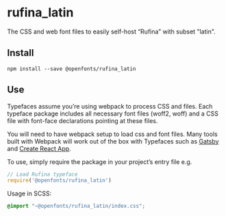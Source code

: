 
# rufina_latin

The CSS and web font files to easily self-host “Rufina” with subset "latin".

## Install

`npm install --save @openfonts/rufina_latin`

## Use

Typefaces assume you’re using webpack to process CSS and files. Each typeface
package includes all necessary font files (woff2, woff) and a CSS file with
font-face declarations pointing at these files.

You will need to have webpack setup to load css and font files. Many tools built
with Webpack will work out of the box with Typefaces such as [Gatsby](https://github.com/gatsbyjs/gatsby)
and [Create React App](https://github.com/facebookincubator/create-react-app).

To use, simply require the package in your project’s entry file e.g.

```javascript
// Load Rufina typeface
require('@openfonts/rufina_latin')
```

Usage in SCSS:
```scss
@import "~@openfonts/rufina_latin/index.css";
```
